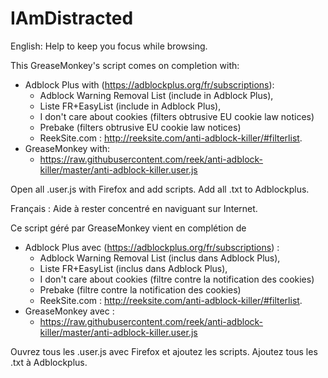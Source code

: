 # IAmDistracted
English:
Help to keep you focus while browsing.

This GreaseMonkey's script comes on completion with:
  * Adblock Plus with (https://adblockplus.org/fr/subscriptions):
    * Adblock Warning Removal List (include in Adblock Plus),
    * Liste FR+EasyList (include in Adblock Plus),
    * I don't care about cookies (filters obtrusive EU cookie law notices)
    * Prebake (filters obtrusive EU cookie law notices)
    * ReekSite.com : http://reeksite.com/anti-adblock-killer/#filterlist.
  * GreaseMonkey with:
    * https://raw.githubusercontent.com/reek/anti-adblock-killer/master/anti-adblock-killer.user.js

Open all .user.js with Firefox and add scripts.
Add all .txt to Adblockplus.

Français :
Aide à rester concentré en naviguant sur Internet.

Ce script géré par GreaseMonkey vient en complétion de
  * Adblock Plus avec (https://adblockplus.org/fr/subscriptions) :
    * Adblock Warning Removal List (inclus dans Adblock Plus),
    * Liste FR+EasyList (inclus dans Adblock Plus),
    * I don't care about cookies (filtre contre la notification des cookies)
    * Prebake (filtre contre la notification des cookies)
    * ReekSite.com : http://reeksite.com/anti-adblock-killer/#filterlist.
  * GreaseMonkey avec :
    * https://raw.githubusercontent.com/reek/anti-adblock-killer/master/anti-adblock-killer.user.js

Ouvrez tous les .user.js avec Firefox et ajoutez les scripts.
Ajoutez tous les .txt à Adblockplus.
